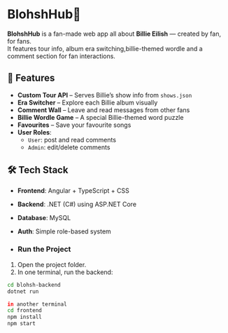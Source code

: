# BlohshHub💚

**BlohshHub** is a fan-made web app all about **Billie Eilish** — created by fan, for fans.  
It features tour info, album era switching,billie-themed wordle and a comment section for fan interactions.

## 🎸 Features

- **Custom Tour API** – Serves Billie’s show info from `shows.json`
- **Era Switcher** – Explore each Billie album visually
- **Comment Wall** – Leave and read messages from other fans
- **Billie Wordle Game** – A special Billie-themed word puzzle
- **Favourites** – Save your favourite songs
- **User Roles**:
  - `User`: post and read comments
  - `Admin`: edit/delete comments


## 🛠️ Tech Stack

- **Frontend**: Angular + TypeScript + CSS
- **Backend**: .NET (C#) using ASP.NET Core
- **Database**: MySQL
- **Auth**: Simple role-based system

- ### Run the Project

1. Open the project folder.
2. In one terminal, run the backend:

```bash
cd blohsh-backend
dotnet run

in another terminal
cd frontend
npm install
npm start
